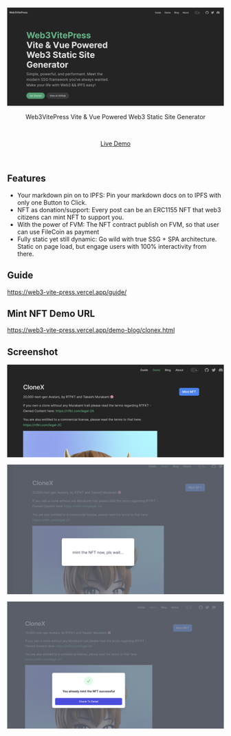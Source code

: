 <p align='center'>
  <img src='./screenshot.png' alt='Web3VitePress' width='600'/>
</p>

<p align='center'>
Web3VitePress
Vite & Vue Powered Web3 Static Site Generator
</p>

<br>

<p align='center'>
  <a href="https://web3-vite-press.vercel.app/">Live Demo</a>
</p>

<br>

## Features

- Your markdown pin on to IPFS: Pin your markdown docs on to IPFS with only one Button to Click.
- NFT as donation/support: Every post can be an ERC1155 NFT that web3 citizens can mint NFT to support you.
- With the power of FVM: The NFT contract publish on FVM, so that user can use FileCoin as payment
- Fully static yet still dynamic: Go wild with true SSG + SPA architecture. Static on page load, but engage users with 100% interactivity from there.

## Guide

<https://web3-vite-press.vercel.app/guide/>

## Mint NFT Demo URL

<https://web3-vite-press.vercel.app/demo-blog/clonex.html>

## Screenshot

![Mint NFT](./docs/guide/assets/mint-nft.png)

![Waiting](./docs/guide/assets/waiting.png)

![Success](./docs/guide/assets/success.png)
